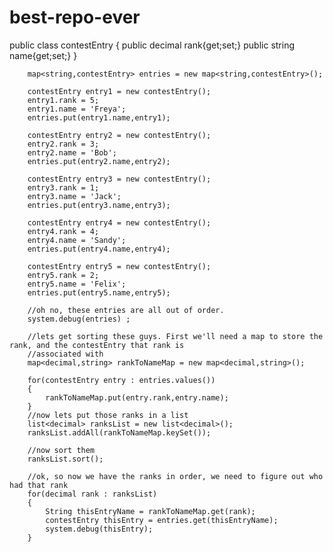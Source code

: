 # best-repo-ever
public class contestEntry
        {
            public decimal rank{get;set;}
            public string name{get;set;}
        }
        
        map<string,contestEntry> entries = new map<string,contestEntry>();
        
        contestEntry entry1 = new contestEntry();
        entry1.rank = 5;
        entry1.name = 'Freya';
        entries.put(entry1.name,entry1);
        
        contestEntry entry2 = new contestEntry();
        entry2.rank = 3;
        entry2.name = 'Bob';
        entries.put(entry2.name,entry2);
        
        contestEntry entry3 = new contestEntry();
        entry3.rank = 1;
        entry3.name = 'Jack';
        entries.put(entry3.name,entry3);
        
        contestEntry entry4 = new contestEntry();
        entry4.rank = 4;
        entry4.name = 'Sandy';
        entries.put(entry4.name,entry4);
        
        contestEntry entry5 = new contestEntry();
        entry5.rank = 2;
        entry5.name = 'Felix';
        entries.put(entry5.name,entry5);
        
        //oh no, these entries are all out of order. 
        system.debug(entries) ;
        
        //lets get sorting these guys. First we'll need a map to store the rank, and the contestEntry that rank is 
        //associated with
        map<decimal,string> rankToNameMap = new map<decimal,string>();
        
        for(contestEntry entry : entries.values())
        {
            rankToNameMap.put(entry.rank,entry.name);
        }
        //now lets put those ranks in a list
        list<decimal> ranksList = new list<decimal>();
        ranksList.addAll(rankToNameMap.keySet());
    
        //now sort them
        ranksList.sort();
        
        //ok, so now we have the ranks in order, we need to figure out who had that rank
        for(decimal rank : ranksList)
        {
            String thisEntryName = rankToNameMap.get(rank);    
            contestEntry thisEntry = entries.get(thisEntryName);
            system.debug(thisEntry);
        }